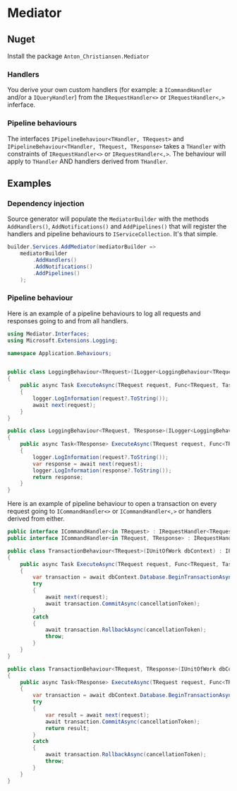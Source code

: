 # Mediator

## Nuget
Install the package `Anton_Christiansen.Mediator`

### Handlers
You derive your own custom handlers (for example: a `ICommandHandler` and/or a `IQueryHandler`) from the `IRequestHandler<>` or `IRequestHandler<,>` inferface.

### Pipeline behaviours
The interfaces `IPipelineBehaviour<THandler, TRequest>` and `IPipelineBehaviour<THandler, TRequest, TResponse>` takes a `THandler` with constraints of `IRequestHandler<>` or `IRequestHandler<,>`.
The behaviour will apply to `THandler` AND handlers derived from `THandler`.

## Examples

### Dependency injection
Source generator will populate the `MediatorBuilder` with the methods `AddHandlers()`, `AddNotifications()` and `AddPipelines()`
that will register the handlers and pipeline behaviours to `IServiceCollection`. It's that simple. 
```c#
builder.Services.AddMediator(mediatorBuilder =>
    mediatorBuilder
        .AddHandlers()
        .AddNotifications()
        .AddPipelines()
    );
```


### Pipeline behaviour
Here is an example of a pipeline behaviours to log all requests and responses going to and from all handlers. 
```c#
using Mediator.Interfaces;
using Microsoft.Extensions.Logging;

namespace Application.Behaviours;


public class LoggingBehaviour<TRequest>(ILogger<LoggingBehaviour<TRequest>> logger) : IPipelineBehaviour<IRequestHandler<TRequest>, TRequest>
{
    public async Task ExecuteAsync(TRequest request, Func<TRequest, Task> next, CancellationToken cancellationToken)
    {
        logger.LogInformation(request?.ToString());
        await next(request);
    }
}

public class LoggingBehaviour<TRequest, TResponse>(ILogger<LoggingBehaviour<TRequest, TResponse>> logger) : IPipelineBehaviour<IRequestHandler<TRequest, TResponse>, TRequest, TResponse>
{
    public async Task<TResponse> ExecuteAsync(TRequest request, Func<TRequest, Task<TResponse>> next, CancellationToken cancellationToken)
    {
        logger.LogInformation(request?.ToString());
        var response = await next(request);
        logger.LogInformation(response?.ToString());
        return response;
    }
}
```

Here is an example of pipeline behaviour to open a transaction on every request going to `ICommandHandler<>` or `ICommandHandler<,>` or handlers derived from either.
```c#
public interface ICommandHandler<in TRequest> : IRequestHandler<TRequest>;
public interface ICommandHandler<in TRequest, TResponse> : IRequestHandler<TRequest, TResponse>;

public class TransactionBehaviour<TRequest>(IUnitOfWork dbContext) : IPipelineBehaviour<ICommandHandler<TRequest>, TRequest>
{
    public async Task ExecuteAsync(TRequest request, Func<TRequest, Task> next, CancellationToken cancellationToken)
    {
        var transaction = await dbContext.Database.BeginTransactionAsync(cancellationToken);
        try
        {
            await next(request);
            await transaction.CommitAsync(cancellationToken);
        }
        catch
        {
            await transaction.RollbackAsync(cancellationToken);
            throw;
        }
    }
}

public class TransactionBehaviour<TRequest, TResponse>(IUnitOfWork dbContext) : IPipelineBehaviour<ICommandHandler<TRequest, TResponse>,  TRequest, TResponse>
{
    public async Task<TResponse> ExecuteAsync(TRequest request, Func<TRequest, Task<TResponse>> next, CancellationToken cancellationToken)
    {
        var transaction = await dbContext.Database.BeginTransactionAsync(cancellationToken);
        try
        {
            var result = await next(request);
            await transaction.CommitAsync(cancellationToken);
            return result;
        }
        catch
        {
            await transaction.RollbackAsync(cancellationToken);
            throw;
        }
    }
}
```
